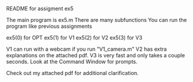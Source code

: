 README for assigment ex5

The main program is ex5.m
There are many subfunctions
You can run the program like previous assignments

ex5(0) for OPT
ex5(1) for V1
ex5(2) for V2
ex5(3) for V3

V1 can run with a webcam if you run "V1_camera.m"
V2 has extra explanations on the attached pdf.
V3 is very fast and only takes a couple seconds. Look at the Command Window for prompts.

Check out my attached pdf for additional clarification.
